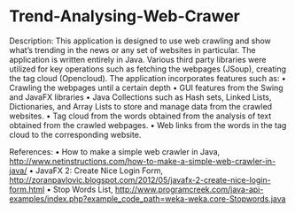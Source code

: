 # Trend-Analysing-Web-Crawer

Description: This application is designed to use web crawling and show what’s trending in the news or any set of websites in particular. The application is written entirely in Java. Various third party libraries were utilized for key operations such as fetching the webpages (JSoup), creating the tag cloud (Opencloud). The application incorporates features such as: • Crawling the webpages until a certain depth • GUI features from the Swing and JavaFX libraries • Java Collections such as Hash sets, Linked Lists, Dictionaries, and Array Lists to store and manage data from the crawled websites. • Tag cloud from the words obtained from the analysis of text obtained from the crawled webpages. • Web links from the words in the tag cloud to the corresponding website.

References: • How to make a simple web crawler in Java, http://www.netinstructions.com/how-to-make-a-simple-web-crawler-in-java/ • JavaFX 2: Create Nice Login Form, http://zoranpavlovic.blogspot.com/2012/05/javafx-2-create-nice-login-form.html • Stop Words List, http://www.programcreek.com/java-api-examples/index.php?example_code_path=weka-weka.core-Stopwords.java
